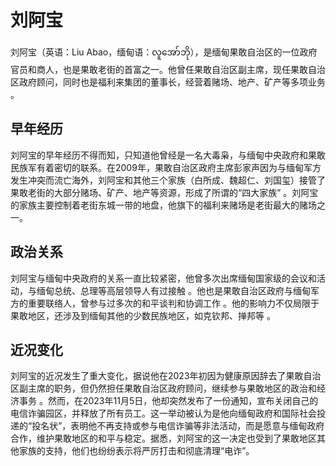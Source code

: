 # 刘阿宝

刘阿宝（英语：Liu Abao，缅甸语：လူအော်ဘို），是缅甸果敢自治区的一位政府官员和商人，也是果敢老街的首富之一。他曾任果敢自治区副主席，现任果敢自治区政府顾问，同时也是福利来集团的董事长，经营着赌场、地产、矿产等多项业务 。

## 早年经历
刘阿宝的早年经历不得而知，只知道他曾经是一名大毒枭，与缅甸中央政府和果敢民族军有着密切的联系。在2009年，果敢自治区政府主席彭家声因为与缅甸军方发生冲突而流亡海外，刘阿宝和其他三个家族（白所成、魏超仁、刘国玺）接管了果敢老街的大部分赌场、矿产、地产等资源，形成了所谓的“四大家族” 。刘阿宝的家族主要控制着老街东城一带的地盘，他旗下的福利来赌场是老街最大的赌场之一。

## 政治关系
刘阿宝与缅甸中央政府的关系一直比较紧密，他曾多次出席缅甸国家级的会议和活动，与缅甸总统、总理等高层领导人有过接触 。他也是果敢自治区政府与缅甸军方的重要联络人，曾参与过多次的和平谈判和协调工作 。他的影响力不仅局限于果敢地区，还涉及到缅甸其他的少数民族地区，如克钦邦、掸邦等 。

## 近况变化
刘阿宝的近况发生了重大变化，据说他在2023年初因为健康原因辞去了果敢自治区副主席的职务，但仍然担任果敢自治区政府顾问，继续参与果敢地区的政治和经济事务 。然而，在2023年11月5日，他却突然发布了一份通知，宣布关闭自己的电信诈骗园区，并释放了所有员工。这一举动被认为是他向缅甸政府和国际社会投递的“投名状”，表明他不再支持或参与电信诈骗等非法活动，而是愿意与缅甸政府合作，维护果敢地区的和平与稳定。据悉，刘阿宝的这一决定也受到了果敢地区其他家族的支持，他们也纷纷表示将严厉打击和彻底清理“电诈”。
